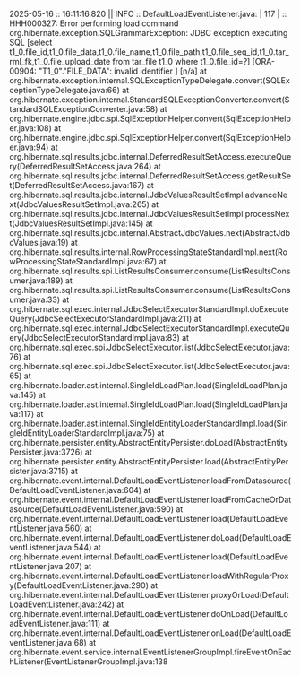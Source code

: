 2025-05-16 :: 16:11:16.820 ||  INFO :: DefaultLoadEventListener.java: | 117 | :: HHH000327: Error performing load command
org.hibernate.exception.SQLGrammarException: JDBC exception executing SQL [select t1_0.file_id,t1_0.file_data,t1_0.file_name,t1_0.file_path,t1_0.file_seq_id,t1_0.tar_rml_fk,t1_0.file_upload_date from tar_file t1_0 where t1_0.file_id=?] [ORA-00904: "T1_0"."FILE_DATA": invalid identifier
] [n/a]
        at org.hibernate.exception.internal.SQLExceptionTypeDelegate.convert(SQLExceptionTypeDelegate.java:66)
        at org.hibernate.exception.internal.StandardSQLExceptionConverter.convert(StandardSQLExceptionConverter.java:58)
        at org.hibernate.engine.jdbc.spi.SqlExceptionHelper.convert(SqlExceptionHelper.java:108)
        at org.hibernate.engine.jdbc.spi.SqlExceptionHelper.convert(SqlExceptionHelper.java:94)
        at org.hibernate.sql.results.jdbc.internal.DeferredResultSetAccess.executeQuery(DeferredResultSetAccess.java:264)
        at org.hibernate.sql.results.jdbc.internal.DeferredResultSetAccess.getResultSet(DeferredResultSetAccess.java:167)
        at org.hibernate.sql.results.jdbc.internal.JdbcValuesResultSetImpl.advanceNext(JdbcValuesResultSetImpl.java:265)
        at org.hibernate.sql.results.jdbc.internal.JdbcValuesResultSetImpl.processNext(JdbcValuesResultSetImpl.java:145)
        at org.hibernate.sql.results.jdbc.internal.AbstractJdbcValues.next(AbstractJdbcValues.java:19)
        at org.hibernate.sql.results.internal.RowProcessingStateStandardImpl.next(RowProcessingStateStandardImpl.java:67)
        at org.hibernate.sql.results.spi.ListResultsConsumer.consume(ListResultsConsumer.java:189)
        at org.hibernate.sql.results.spi.ListResultsConsumer.consume(ListResultsConsumer.java:33)
        at org.hibernate.sql.exec.internal.JdbcSelectExecutorStandardImpl.doExecuteQuery(JdbcSelectExecutorStandardImpl.java:211)
        at org.hibernate.sql.exec.internal.JdbcSelectExecutorStandardImpl.executeQuery(JdbcSelectExecutorStandardImpl.java:83)
        at org.hibernate.sql.exec.spi.JdbcSelectExecutor.list(JdbcSelectExecutor.java:76)
        at org.hibernate.sql.exec.spi.JdbcSelectExecutor.list(JdbcSelectExecutor.java:65)
        at org.hibernate.loader.ast.internal.SingleIdLoadPlan.load(SingleIdLoadPlan.java:145)
        at org.hibernate.loader.ast.internal.SingleIdLoadPlan.load(SingleIdLoadPlan.java:117)
        at org.hibernate.loader.ast.internal.SingleIdEntityLoaderStandardImpl.load(SingleIdEntityLoaderStandardImpl.java:75)
        at org.hibernate.persister.entity.AbstractEntityPersister.doLoad(AbstractEntityPersister.java:3726)
        at org.hibernate.persister.entity.AbstractEntityPersister.load(AbstractEntityPersister.java:3715)
        at org.hibernate.event.internal.DefaultLoadEventListener.loadFromDatasource(DefaultLoadEventListener.java:604)
        at org.hibernate.event.internal.DefaultLoadEventListener.loadFromCacheOrDatasource(DefaultLoadEventListener.java:590)
        at org.hibernate.event.internal.DefaultLoadEventListener.load(DefaultLoadEventListener.java:560)
        at org.hibernate.event.internal.DefaultLoadEventListener.doLoad(DefaultLoadEventListener.java:544)
        at org.hibernate.event.internal.DefaultLoadEventListener.load(DefaultLoadEventListener.java:207)
        at org.hibernate.event.internal.DefaultLoadEventListener.loadWithRegularProxy(DefaultLoadEventListener.java:290)
        at org.hibernate.event.internal.DefaultLoadEventListener.proxyOrLoad(DefaultLoadEventListener.java:242)
        at org.hibernate.event.internal.DefaultLoadEventListener.doOnLoad(DefaultLoadEventListener.java:111)
        at org.hibernate.event.internal.DefaultLoadEventListener.onLoad(DefaultLoadEventListener.java:68)
        at org.hibernate.event.service.internal.EventListenerGroupImpl.fireEventOnEachListener(EventListenerGroupImpl.java:138

